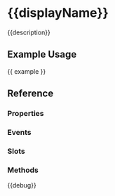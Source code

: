 # {{displayName}}

{{description}}

## Example Usage

{{ example }}

## Reference

### Properties

### Events

### Slots

### Methods

{{debug}}
